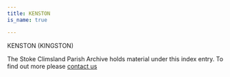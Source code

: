 ```yaml
---
title: KENSTON
is_name: true

---
```


KENSTON (KINGSTON)


The Stoke Climsland Parish Archive holds material under this index entry. To find out more please [contact us](/contact/)
